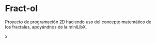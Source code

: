 # Fract-ol
Proyecto de programación 2D haciendo uso del concepto matemático de los fractales, apoyándnos de la miniLibX.




x